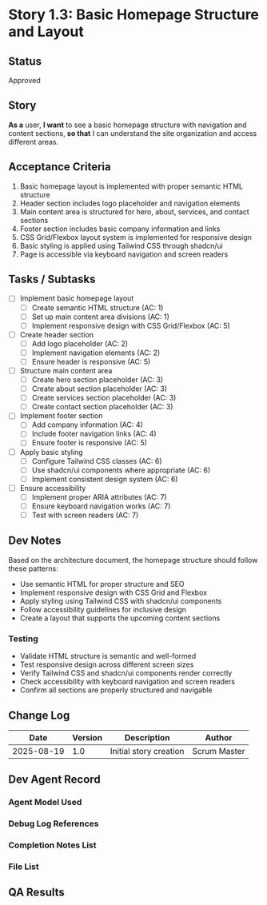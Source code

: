 # Story 1.3: Basic Homepage Structure and Layout

## Status

Approved

## Story

**As a** user,
**I want** to see a basic homepage structure with navigation and content sections,
**so that** I can understand the site organization and access different areas.

## Acceptance Criteria

1. Basic homepage layout is implemented with proper semantic HTML structure
2. Header section includes logo placeholder and navigation elements
3. Main content area is structured for hero, about, services, and contact sections
4. Footer section includes basic company information and links
5. CSS Grid/Flexbox layout system is implemented for responsive design
6. Basic styling is applied using Tailwind CSS through shadcn/ui
7. Page is accessible via keyboard navigation and screen readers

## Tasks / Subtasks

- [ ] Implement basic homepage layout
  - [ ] Create semantic HTML structure (AC: 1)
  - [ ] Set up main content area divisions (AC: 1)
  - [ ] Implement responsive design with CSS Grid/Flexbox (AC: 5)
- [ ] Create header section
  - [ ] Add logo placeholder (AC: 2)
  - [ ] Implement navigation elements (AC: 2)
  - [ ] Ensure header is responsive (AC: 5)
- [ ] Structure main content area
  - [ ] Create hero section placeholder (AC: 3)
  - [ ] Create about section placeholder (AC: 3)
  - [ ] Create services section placeholder (AC: 3)
  - [ ] Create contact section placeholder (AC: 3)
- [ ] Implement footer section
  - [ ] Add company information (AC: 4)
  - [ ] Include footer navigation links (AC: 4)
  - [ ] Ensure footer is responsive (AC: 5)
- [ ] Apply basic styling
  - [ ] Configure Tailwind CSS classes (AC: 6)
  - [ ] Use shadcn/ui components where appropriate (AC: 6)
  - [ ] Implement consistent design system (AC: 6)
- [ ] Ensure accessibility
  - [ ] Implement proper ARIA attributes (AC: 7)
  - [ ] Ensure keyboard navigation works (AC: 7)
  - [ ] Test with screen readers (AC: 7)

## Dev Notes

Based on the architecture document, the homepage structure should follow these patterns:

- Use semantic HTML for proper structure and SEO
- Implement responsive design with CSS Grid and Flexbox
- Apply styling using Tailwind CSS with shadcn/ui components
- Follow accessibility guidelines for inclusive design
- Create a layout that supports the upcoming content sections

### Testing

- Validate HTML structure is semantic and well-formed
- Test responsive design across different screen sizes
- Verify Tailwind CSS and shadcn/ui components render correctly
- Check accessibility with keyboard navigation and screen readers
- Confirm all sections are properly structured and navigable

## Change Log

| Date       | Version | Description            | Author       |
| ---------- | ------- | ---------------------- | ------------ |
| 2025-08-19 | 1.0     | Initial story creation | Scrum Master |

## Dev Agent Record

### Agent Model Used

### Debug Log References

### Completion Notes List

### File List

## QA Results
